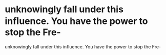 # unknowingly fall under this inﬂuence. You have the power to stop the Fre-

unknowingly fall under this inﬂuence. You have the power to stop the Fre-